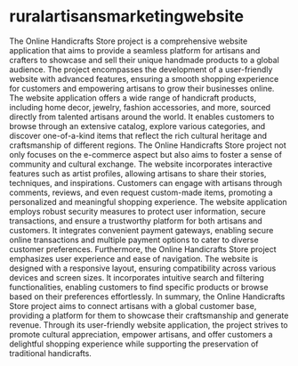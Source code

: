 # ruralartisansmarketingwebsite
The Online Handicrafts Store project is a comprehensive website application that aims to provide a seamless platform for artisans and crafters to showcase and sell their unique handmade products to a global audience. The project encompasses the development of a user-friendly website with advanced features, ensuring a smooth shopping experience for customers and empowering artisans to grow their businesses online.
The website application offers a wide range of handicraft products, including home decor, jewelry, fashion accessories, and more, sourced directly from talented artisans around the world. It enables customers to browse through an extensive catalog, explore various categories, and discover one-of-a-kind items that reflect the rich cultural heritage and craftsmanship of different regions.
The Online Handicrafts Store project not only focuses on the e-commerce aspect but also aims to foster a sense of community and cultural exchange. The website incorporates interactive features such as artist profiles, allowing artisans to share their stories, techniques, and inspirations. Customers can engage with artisans through comments, reviews, and even request custom-made items, promoting a personalized and meaningful shopping experience.
The website application employs robust security measures to protect user information, secure transactions, and ensure a trustworthy platform for both artisans and customers. It integrates convenient payment gateways, enabling secure online transactions and multiple payment options to cater to diverse customer preferences.
Furthermore, the Online Handicrafts Store project emphasizes user experience and ease of navigation. The website is designed with a responsive layout, ensuring compatibility across various devices and screen sizes. It incorporates intuitive search and filtering functionalities, enabling customers to find specific products or browse based on their preferences effortlessly.
In summary, the Online Handicrafts Store project aims to connect artisans with a global customer base, providing a platform for them to showcase their craftsmanship and generate revenue. Through its user-friendly website application, the project strives to promote cultural appreciation, empower artisans, and offer customers a delightful shopping experience while supporting the preservation of traditional handicrafts.

